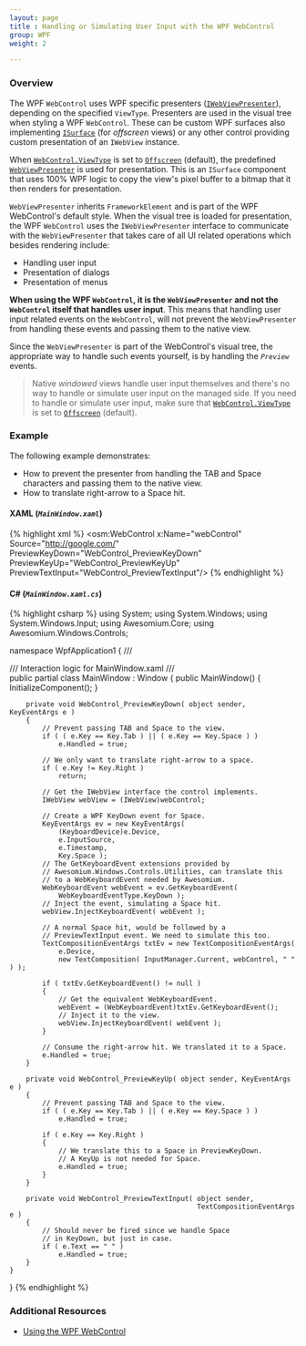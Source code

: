 ```yaml
---
layout: page
title : Handling or Simulating User Input with the WPF WebControl
group: WPF
weight: 2

---
```


### Overview

The WPF `WebControl` uses WPF specific presenters ([`IWebViewPresenter`](http://docs.awesomium.net/?tc=T_Awesomium_Core_IWebViewPresenter)), depending on the specified `ViewType`. Presenters are used in the visual tree when styling a WPF `WebControl`. These can be custom WPF surfaces also implementing [`ISurface`](http://docs.awesomium.net/?tc=T_Awesomium_Core_ISurface) (for *offscreen* views) or any other control providing custom presentation of an `IWebView` instance.

When [`WebControl.ViewType`](http://docs.awesomium.net/?tc=P_Awesomium_Windows_Controls_WebControl_ViewType) is set to [`Offscreen`](http://docs.awesomium.net/?tc=T_Awesomium_Core_WebViewType) (default), the predefined [`WebViewPresenter`](http://docs.awesomium.net/?tc=T_Awesomium_Windows_Controls_WebViewPresenter) is used for presentation. This is an `ISurface` component that uses 100% WPF logic to copy the view's pixel buffer to a bitmap that it then renders for presentation.

`WebViewPresenter` inherits `FrameworkElement` and is part of the WPF WebControl's default style. When the visual tree is loaded for presentation, the WPF `WebControl` uses  the `IWebViewPresenter` interface to communicate with the `WebViewPresenter` that takes care of all UI related operations which besides rendering include:

* Handling user input
* Presentation of dialogs
* Presentation of menus

**When using the WPF `WebControl`, it is the `WebViewPresenter` and not the `WebControl` itself that handles user input**. This means that handling user input related events on the `WebControl`, will not prevent the `WebViewPresenter` from handling these events and passing them to the native view.

Since the `WebViewPresenter` is part of the WebControl's visual tree, the appropriate way to handle such events yourself, is by handling the *`Preview`* events.

> Native *windowed* views handle user input themselves and there's no way to handle or simulate user input on the managed side. If you need to handle or simulate user input, make sure that [`WebControl.ViewType`](http://docs.awesomium.net/?tc=P_Awesomium_Windows_Controls_WebControl_ViewType) is set to [`Offscreen`](http://docs.awesomium.net/?tc=T_Awesomium_Core_WebViewType) (default).

### Example

The following example demonstrates:

* How to prevent the presenter from handling the TAB and Space characters and passing them to the native view. 
* How to translate right-arrow to a Space hit.

#### XAML (*`MainWindow.xaml`*)

{% highlight xml %}
<Window 
    x:Class="WpfApplication1.MainWindow" 
    xmlns="http://schemas.microsoft.com/winfx/2006/xaml/presentation" 
    xmlns:x="http://schemas.microsoft.com/winfx/2006/xaml" 
    xmlns:osm="http://schemas.awesomium.com/winfx" 
    Title="MainWindow" 
    Height="480" 
    Width="640">
    <Grid>
        <osm:WebControl
            x:Name="webControl"
            Source="http://google.com/" 
            PreviewKeyDown="WebControl_PreviewKeyDown" 
            PreviewKeyUp="WebControl_PreviewKeyUp" 
            PreviewTextInput="WebControl_PreviewTextInput"/>
    </Grid>
</Window>
{% endhighlight %}

#### C#  (*`MainWindow.xaml.cs`*)

{% highlight csharp %}
using System;
using System.Windows;
using System.Windows.Input;
using Awesomium.Core;
using Awesomium.Windows.Controls;

namespace WpfApplication1
{
    /// <summary>
    /// Interaction logic for MainWindow.xaml
    /// </summary>
    public partial class MainWindow : Window
    {
        public MainWindow()
        {
            InitializeComponent();
        }

        private void WebControl_PreviewKeyDown( object sender, KeyEventArgs e )
        {
            // Prevent passing TAB and Space to the view.
            if ( ( e.Key == Key.Tab ) || ( e.Key == Key.Space ) )
                e.Handled = true;

            // We only want to translate right-arrow to a space.
            if ( e.Key != Key.Right )
                return;

			// Get the IWebView interface the control implements.
			IWebView webView = (IWebView)webControl;

			// Create a WPF KeyDown event for Space.
			KeyEventArgs ev = new KeyEventArgs( 
				(KeyboardDevice)e.Device, 
				e.InputSource, 
				e.Timestamp, 
				Key.Space );
			// The GetKeyboardEvent extensions provided by
			// Awesomium.Windows.Controls.Utilities, can translate this 
			// to a WebKeyboardEvent needed by Awesomium.
			WebKeyboardEvent webEvent = ev.GetKeyboardEvent( 
				WebKeyboardEventType.KeyDown );
			// Inject the event, simulating a Space hit.
			webView.InjectKeyboardEvent( webEvent );

			// A normal Space hit, would be followed by a 
			// PreviewTextInput event. We need to simulate this too.
			TextCompositionEventArgs txtEv = new TextCompositionEventArgs( 
				e.Device, 
				new TextComposition( InputManager.Current, webControl, " " ) );

			if ( txtEv.GetKeyboardEvent() != null )
			{
				// Get the equivalent WebKeyboardEvent.
				webEvent = (WebKeyboardEvent)txtEv.GetKeyboardEvent();
				// Inject it to the view.
				webView.InjectKeyboardEvent( webEvent );
			}

			// Consume the right-arrow hit. We translated it to a Space.
			e.Handled = true;
        }

        private void WebControl_PreviewKeyUp( object sender, KeyEventArgs e )
        {
            // Prevent passing TAB and Space to the view.
            if ( ( e.Key == Key.Tab ) || ( e.Key == Key.Space ) )
                e.Handled = true;

            if ( e.Key == Key.Right )
            {
                // We translate this to a Space in PreviewKeyDown.
                // A KeyUp is not needed for Space.
                e.Handled = true;
            }
        }

        private void WebControl_PreviewTextInput( object sender, 
                                                  TextCompositionEventArgs e )
        {
            // Should never be fired since we handle Space
            // in KeyDown, but just in case.
            if ( e.Text == " " )
                e.Handled = true;
        }
    }
}
{% endhighlight %}

### Additional Resources

* [Using the WPF WebControl](../wpf/webcontrol.html)
